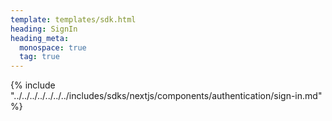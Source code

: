 ```yaml
---
template: templates/sdk.html
heading: SignIn
heading_meta:
  monospace: true
  tag: true
---
```

{% include "../../../../../../../includes/sdks/nextjs/components/authentication/sign-in.md" %}
